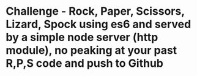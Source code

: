 # Challenge - Rock, Paper, Scissors, Lizard, Spock using es6 and served by a simple node server (http module), no peaking at your past R,P,S code and push to Github
